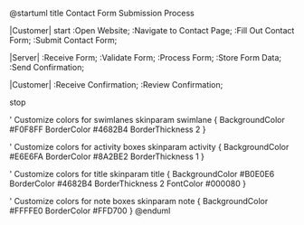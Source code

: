 @startuml
title Contact Form Submission Process

|Customer|
start
:Open Website;
:Navigate to Contact Page;
:Fill Out Contact Form;
:Submit Contact Form;

|Server|
:Receive Form;
:Validate Form;
:Process Form;
:Store Form Data;
:Send Confirmation;

|Customer|
:Receive Confirmation;
:Review Confirmation;

stop

' Customize colors for swimlanes
skinparam swimlane {
  BackgroundColor #F0F8FF
  BorderColor #4682B4
  BorderThickness 2
}

' Customize colors for activity boxes
skinparam activity {
  BackgroundColor #E6E6FA
  BorderColor #8A2BE2
  BorderThickness 1
}

' Customize colors for title
skinparam title {
  BackgroundColor #B0E0E6
  BorderColor #4682B4
  BorderThickness 2
  FontColor #000080
}

' Customize colors for note boxes
skinparam note {
  BackgroundColor #FFFFE0
  BorderColor #FFD700
}
@enduml
